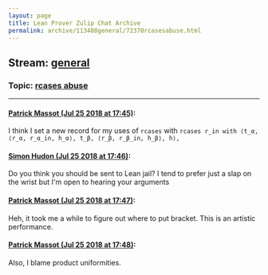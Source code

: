 ```yaml
---
layout: page
title: Lean Prover Zulip Chat Archive 
permalink: archive/113488general/72370rcasesabuse.html
---
```


## Stream: [general](index.html)
### Topic: [rcases abuse](72370rcasesabuse.html)

---

#### [Patrick Massot (Jul 25 2018 at 17:45)](https://leanprover.zulipchat.com/#narrow/stream/113488-general/topic/rcases%20abuse/near/130283155):
I think I set a new record for my uses of `rcases` with `rcases r_in with ⟨t_α, ⟨r_α, r_α_in, h_α⟩, t_β, ⟨r_β, r_β_in, h_β⟩, h⟩,`

#### [Simon Hudon (Jul 25 2018 at 17:46)](https://leanprover.zulipchat.com/#narrow/stream/113488-general/topic/rcases%20abuse/near/130283250):
Do you think you should be sent to Lean jail? I tend to prefer just a slap on the wrist but I'm open to hearing your arguments

#### [Patrick Massot (Jul 25 2018 at 17:47)](https://leanprover.zulipchat.com/#narrow/stream/113488-general/topic/rcases%20abuse/near/130283313):
Heh, it took me a while to figure out where to put bracket. This is an artistic performance.

#### [Patrick Massot (Jul 25 2018 at 17:48)](https://leanprover.zulipchat.com/#narrow/stream/113488-general/topic/rcases%20abuse/near/130283322):
Also, I blame product uniformities.

